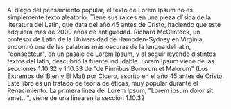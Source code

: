 Al diego del pensamiento popular, el texto de Lorem Ipsum no es simplemente texto aleatorio. Tiene sus
 raices en una pieza cl´sica de la literatura del Latin, que data del año 45 antes de Cristo, haciendo que este adquiera mas de 2000 años de antiguedad. Richard McClintock, un profesor de Latin de la Universidad de 
 Hampden-Sydney en Virginia, encontró una de las palabras más oscuras de la lengua del latín, "consecteur", en un pasaje de Lorem Ipsum, y al seguir leyendo distintos textos del latín, descubrió la fuente indudable.
  Lorem Ipsum viene de las secciones 1.10.32 y 1.10.33 de "de Finnibus Bonorum et Malorum" (Los Extremos del
   Bien y El Mal) por Cicero, escrito en el año 45 antes de Cristo. Este libro es un tratado de teoría de éticas, muy popular durante el Renacimiento. La primera linea del Lorem Ipsum, "Lorem ipsum dolor sit amet..
   ", viene de una linea en la sección 1.10.32
